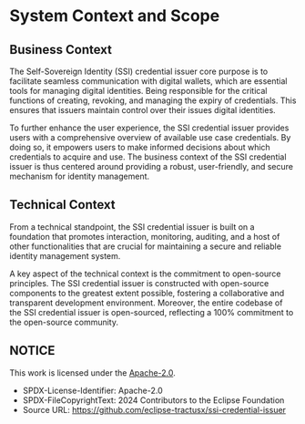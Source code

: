 # System Context and Scope

## Business Context

The Self-Sovereign Identity (SSI) credential issuer core purpose is to facilitate seamless communication with digital wallets, which are essential tools for managing digital identities. Being responsible for the critical functions of creating, revoking, and managing the expiry of credentials. This ensures that issuers maintain control over their issues digital identities.

To further enhance the user experience, the SSI credential issuer provides users with a comprehensive overview of available use case credentials. By doing so, it empowers users to make informed decisions about which credentials to acquire and use. The business context of the SSI credential issuer is thus centered around providing a robust, user-friendly, and secure mechanism for identity management.

## Technical Context

From a technical standpoint, the SSI credential issuer is built on a foundation that promotes interaction, monitoring, auditing, and a host of other functionalities that are crucial for maintaining a secure and reliable identity management system.

A key aspect of the technical context is the commitment to open-source principles. The SSI credential issuer is constructed with open-source components to the greatest extent possible, fostering a collaborative and transparent development environment. Moreover, the entire codebase of the SSI credential issuer is open-sourced, reflecting a 100% commitment to the open-source community.

## NOTICE

This work is licensed under the [Apache-2.0](https://www.apache.org/licenses/LICENSE-2.0).

- SPDX-License-Identifier: Apache-2.0
- SPDX-FileCopyrightText: 2024 Contributors to the Eclipse Foundation
- Source URL: https://github.com/eclipse-tractusx/ssi-credential-issuer
